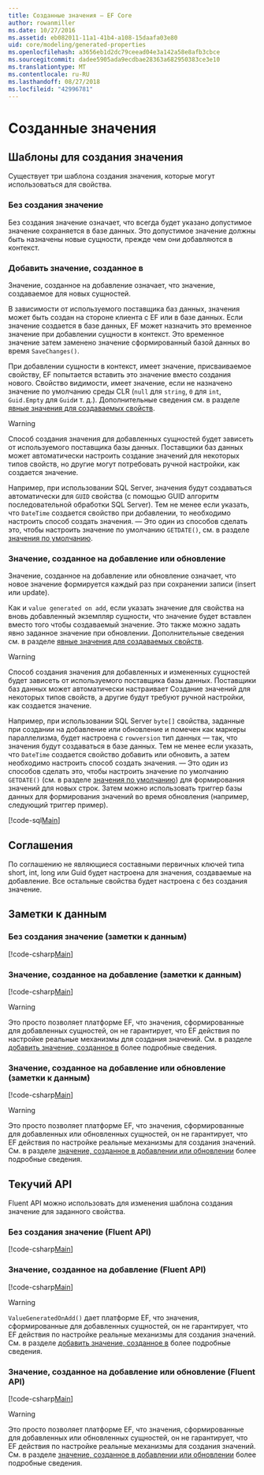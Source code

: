 ```yaml
---
title: Созданные значения — EF Core
author: rowanmiller
ms.date: 10/27/2016
ms.assetid: eb082011-11a1-41b4-a108-15daafa03e80
uid: core/modeling/generated-properties
ms.openlocfilehash: a3656eb1d2dc79ceead04e3a142a58e8afb3cbce
ms.sourcegitcommit: dadee5905ada9ecdbae28363a682950383ce3e10
ms.translationtype: MT
ms.contentlocale: ru-RU
ms.lasthandoff: 08/27/2018
ms.locfileid: "42996781"
---
```

# <a name="generated-values"></a>Созданные значения

## <a name="value-generation-patterns"></a>Шаблоны для создания значения

Существует три шаблона создания значения, которые могут использоваться для свойства.

### <a name="no-value-generation"></a>Без создания значение

Без создания значение означает, что всегда будет указано допустимое значение сохраняется в базе данных. Это допустимое значение должны быть назначены новые сущности, прежде чем они добавляются в контекст.

### <a name="value-generated-on-add"></a>Добавить значение, созданное в

Значение, созданное на добавление означает, что значение, создаваемое для новых сущностей.

В зависимости от используемого поставщика баз данных, значения может быть создан на стороне клиента с EF или в базе данных. Если значение создается в базе данных, EF может назначить это временное значение при добавлении сущности в контекст. Это временное значение затем заменено значение сформированный базой данных во время `SaveChanges()`.

При добавлении сущности в контекст, имеет значение, присваиваемое свойству, EF попытается вставить это значение вместо создания нового. Свойство видимости, имеет значение, если не назначено значение по умолчанию среды CLR (`null` для `string`, `0` для `int`, `Guid.Empty` для `Guid`и т. д.). Дополнительные сведения см. в разделе [явные значения для создаваемых свойств](../saving/explicit-values-generated-properties.md).

> [!WARNING]  
> Способ создания значения для добавленных сущностей будет зависеть от используемого поставщика базы данных. Поставщики баз данных может автоматически настроить создание значений для некоторых типов свойств, но другие могут потребовать ручной настройки, как создается значение.
>
> Например, при использовании SQL Server, значения будут создаваться автоматически для `GUID` свойства (с помощью GUID алгоритм последовательной обработки SQL Server). Тем не менее если указать, что `DateTime` создается свойство при добавлении, то необходимо настроить способ создать значения. — Это один из способов сделать это, чтобы настроить значение по умолчанию `GETDATE()`, см. в разделе [значения по умолчанию](relational/default-values.md).

### <a name="value-generated-on-add-or-update"></a>Значение, созданное на добавление или обновление

Значение, созданное на добавление или обновление означает, что новое значение формируется каждый раз при сохранении записи (insert или update).

Как и `value generated on add`, если указать значение для свойства на вновь добавленный экземпляр сущности, что значение будет вставлен вместо того чтобы создаваемый значение. Это также можно задать явно заданное значение при обновлении. Дополнительные сведения см. в разделе [явные значения для создаваемых свойств](../saving/explicit-values-generated-properties.md).

> [!WARNING]
> Способ создания значения для добавленных и измененных сущностей будет зависеть от используемого поставщика базы данных. Поставщики баз данных может автоматически настраивает Создание значений для некоторых типов свойств, а другие будут требуют ручной настройки, как создается значение.
> 
> Например, при использовании SQL Server `byte[]` свойства, заданные при создании на добавление или обновление и помечен как маркеры параллелизма, будет настроена с `rowversion` тип данных — так, что значения будут создаваться в базе данных. Тем не менее если указать, что `DateTime` создается свойство добавить или обновить, а затем необходимо настроить способ создать значения. — Это один из способов сделать это, чтобы настроить значение по умолчанию `GETDATE()` (см. в разделе [значения по умолчанию](relational/default-values.md)) для формирования значений для новых строк. Затем можно использовать триггер базы данных для формирования значений во время обновления (например, следующий триггер пример).
> 
> [!code-sql[Main](../../../samples/core/Modeling/FluentAPI/Samples/ValueGeneratedOnAddOrUpdate.sql)]

## <a name="conventions"></a>Соглашения

По соглашению не являющиеся составными первичных ключей типа short, int, long или Guid будет настроена для значения, создаваемые на добавление. Все остальные свойства будет настроена с без создания значение.

## <a name="data-annotations"></a>Заметки к данным

### <a name="no-value-generation-data-annotations"></a>Без создания значение (заметки к данным)

[!code-csharp[Main](../../../samples/core/Modeling/DataAnnotations/Samples/ValueGeneratedNever.cs#Sample)]

### <a name="value-generated-on-add-data-annotations"></a>Значение, созданное на добавление (заметки к данным)

[!code-csharp[Main](../../../samples/core/Modeling/DataAnnotations/Samples/ValueGeneratedOnAdd.cs#Sample)]

> [!WARNING]  
> Это просто позволяет платформе EF, что значения, сформированные для добавленных сущностей, он не гарантирует, что EF действия по настройке реальные механизмы для создания значений. См. в разделе [добавить значение, созданное в](#value-generated-on-add) более подробные сведения.

### <a name="value-generated-on-add-or-update-data-annotations"></a>Значение, созданное на добавление или обновление (заметки к данным)

[!code-csharp[Main](../../../samples/core/Modeling/DataAnnotations/Samples/ValueGeneratedOnAddOrUpdate.cs#Sample)]

> [!WARNING]  
> Это просто позволяет платформе EF, что значения, сформированные для добавленных или обновленных сущностей, он не гарантирует, что EF действия по настройке реальные механизмы для создания значений. См. в разделе [значение, созданное в добавлении или обновлении](#value-generated-on-add-or-update) более подробные сведения.

## <a name="fluent-api"></a>Текучий API

Fluent API можно использовать для изменения шаблона создания значение для заданного свойства.

### <a name="no-value-generation-fluent-api"></a>Без создания значение (Fluent API)

[!code-csharp[Main](../../../samples/core/Modeling/FluentAPI/Samples/ValueGeneratedNever.cs#Sample)]

### <a name="value-generated-on-add-fluent-api"></a>Значение, созданное на добавление (Fluent API)

[!code-csharp[Main](../../../samples/core/Modeling/FluentAPI/Samples/ValueGeneratedOnAdd.cs#Sample)]

> [!WARNING]  
> `ValueGeneratedOnAdd()` дает платформе EF, что значения, сформированные для добавленных сущностей, он не гарантирует, что EF действия по настройке реальные механизмы для создания значений.  См. в разделе [добавить значение, созданное в](#value-generated-on-add) более подробные сведения.

### <a name="value-generated-on-add-or-update-fluent-api"></a>Значение, созданное на добавление или обновление (Fluent API)

[!code-csharp[Main](../../../samples/core/Modeling/FluentAPI/Samples/ValueGeneratedOnAddOrUpdate.cs#Sample)]

> [!WARNING]  
> Это просто позволяет платформе EF, что значения, сформированные для добавленных или обновленных сущностей, он не гарантирует, что EF действия по настройке реальные механизмы для создания значений. См. в разделе [значение, созданное в добавлении или обновлении](#value-generated-on-add-or-update) более подробные сведения.
